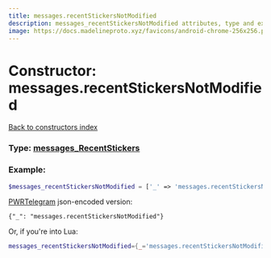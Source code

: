 ```yaml
---
title: messages.recentStickersNotModified
description: messages_recentStickersNotModified attributes, type and example
image: https://docs.madelineproto.xyz/favicons/android-chrome-256x256.png
---
```

# Constructor: messages.recentStickersNotModified  
[Back to constructors index](index.md)






### Type: [messages\_RecentStickers](../types/messages_RecentStickers.md)


### Example:

```php
$messages_recentStickersNotModified = ['_' => 'messages.recentStickersNotModified'];
```  

[PWRTelegram](https://pwrtelegram.xyz) json-encoded version:

```
{"_": "messages.recentStickersNotModified"}
```


Or, if you're into Lua:

```lua
messages_recentStickersNotModified={_='messages.recentStickersNotModified'}

```


